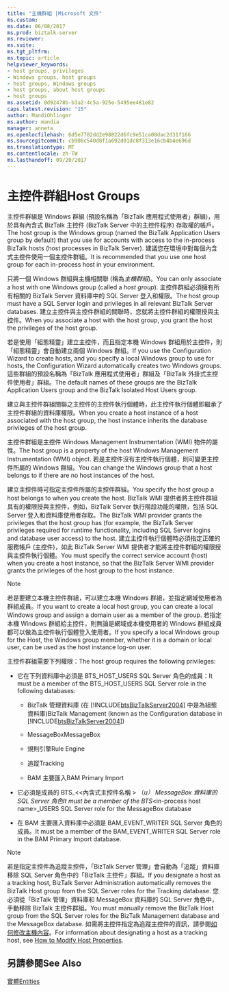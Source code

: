 ```yaml
---
title: "主機群組 |Microsoft 文件"
ms.custom: 
ms.date: 06/08/2017
ms.prod: biztalk-server
ms.reviewer: 
ms.suite: 
ms.tgt_pltfrm: 
ms.topic: article
helpviewer_keywords:
- host groups, privileges
- Windows groups, host groups
- host groups, Windows groups
- host groups, about host groups
- host groups
ms.assetid: 0d92478b-b3a2-4c5a-925e-5495ee481e82
caps.latest.revision: "15"
author: MandiOhlinger
ms.author: mandia
manager: anneta
ms.openlocfilehash: 6d5e7782dd2e98822d6fc9e51ca08dac2d31f166
ms.sourcegitcommit: cb908c540d8f1a692d01dc8f313e16cb4b4e696d
ms.translationtype: MT
ms.contentlocale: zh-TW
ms.lasthandoff: 09/20/2017
---
```

# <a name="host-groups"></a><span data-ttu-id="4f44f-102">主控件群組</span><span class="sxs-lookup"><span data-stu-id="4f44f-102">Host Groups</span></span>
<span data-ttu-id="4f44f-103">主控件群組是 Windows 群組 (預設名稱為「BizTalk 應用程式使用者」群組)，用於具有內含式 BizTalk 主控件 (BizTalk Server 中的主控件程序) 存取權的帳戶。</span><span class="sxs-lookup"><span data-stu-id="4f44f-103">The host group is the Windows group (named the BizTalk Application Users group by default) that you use for accounts with access to the in-process BizTalk hosts (host processes in BizTalk Server).</span></span> <span data-ttu-id="4f44f-104">建議您在環境中對每個內含式主控件使用一個主控件群組。</span><span class="sxs-lookup"><span data-stu-id="4f44f-104">It is recommended that you use one host group for each in-process host in your environment.</span></span>  
  
 <span data-ttu-id="4f44f-105">只將一個 Windows 群組與主機相關聯 (稱為*主機群組*)。</span><span class="sxs-lookup"><span data-stu-id="4f44f-105">You can only associate a host with one Windows group (called a *host group*).</span></span> <span data-ttu-id="4f44f-106">主控件群組必須擁有所有相關的 BizTalk Server 資料庫中的 SQL Server 登入和權限。</span><span class="sxs-lookup"><span data-stu-id="4f44f-106">The host group must have a SQL Server login and privileges in all relevant BizTalk Server databases.</span></span> <span data-ttu-id="4f44f-107">建立主控件與主控件群組的關聯時，您就將主控件群組的權限授與主控件。</span><span class="sxs-lookup"><span data-stu-id="4f44f-107">When you associate a host with the host group, you grant the host the privileges of the host group.</span></span>  
  
 <span data-ttu-id="4f44f-108">若是使用「組態精靈」建立主控件，而且指定本機 Windows 群組用於主控件，則「組態精靈」會自動建立兩個 Windows 群組。</span><span class="sxs-lookup"><span data-stu-id="4f44f-108">If you use the Configuration Wizard to create hosts, and you specify a local Windows group to use for hosts, the Configuration Wizard automatically creates two Windows groups.</span></span> <span data-ttu-id="4f44f-109">這些群組的預設名稱為「BizTalk 應用程式使用者」群組及「BizTalk 外掛式主控件使用者」群組。</span><span class="sxs-lookup"><span data-stu-id="4f44f-109">The default names of these groups are the BizTalk Application Users group and the BizTalk Isolated Host Users group.</span></span>  
  
 <span data-ttu-id="4f44f-110">建立與主控件群組關聯之主控件的主控件執行個體時，此主控件執行個體即繼承了主控件群組的資料庫權限。</span><span class="sxs-lookup"><span data-stu-id="4f44f-110">When you create a host instance of a host associated with the host group, the host instance inherits the database privileges of the host group.</span></span>  
  
 <span data-ttu-id="4f44f-111">主控件群組是主控件 Windows Management Instrumentation (WMI) 物件的屬性。</span><span class="sxs-lookup"><span data-stu-id="4f44f-111">The host group is a property of the host Windows Management Instrumentation (WMI) object.</span></span> <span data-ttu-id="4f44f-112">若是主控件沒有主控件執行個體，則可變更主控件所屬的 Windows 群組。</span><span class="sxs-lookup"><span data-stu-id="4f44f-112">You can change the Windows group that a host belongs to if there are no host instances of the host.</span></span>  
  
 <span data-ttu-id="4f44f-113">建立主控件時可指定主控件所屬的主控件群組。</span><span class="sxs-lookup"><span data-stu-id="4f44f-113">You specify the host group a host belongs to when you create the host.</span></span> <span data-ttu-id="4f44f-114">BizTalk WMI 提供者將主控件群組具有的權限授與主控件，例如，BizTalk Server 執行階段功能的權限，包括 SQL Server 登入和資料庫使用者存取。</span><span class="sxs-lookup"><span data-stu-id="4f44f-114">The BizTalk WMI provider grants the privileges that the host group has (for example, the BizTalk Server privileges required for runtime functionality, including SQL Server logins and database user access) to the host.</span></span> <span data-ttu-id="4f44f-115">建立主控件執行個體時必須指定正確的服務帳戶 (主控件)，如此 BizTalk Server WMI 提供者才能將主控件群組的權限授與主控件執行個體。</span><span class="sxs-lookup"><span data-stu-id="4f44f-115">You must specify the correct service account (host) when you create a host instance, so that the BizTalk Server WMI provider grants the privileges of the host group to the host instance.</span></span>  
  
> [!NOTE]
>  <span data-ttu-id="4f44f-116">若是要建立本機主控件群組，可以建立本機 Windows 群組，並指定網域使用者為群組成員。</span><span class="sxs-lookup"><span data-stu-id="4f44f-116">If you want to create a local host group, you can create a local Windows group and assign a domain user as a member of the group.</span></span> <span data-ttu-id="4f44f-117">若指定本機 Windows 群組給主控件，則無論是網域或本機使用者的 Windows 群組成員都可以做為主控件執行個體登入使用者。</span><span class="sxs-lookup"><span data-stu-id="4f44f-117">If you specify a local Windows group for the Host, the Windows group member, whether it is a domain or local user, can be used as the host instance log-on user.</span></span>  
  
 <span data-ttu-id="4f44f-118">主控件群組需要下列權限：</span><span class="sxs-lookup"><span data-stu-id="4f44f-118">The host group requires the following privileges:</span></span>  
  
-   <span data-ttu-id="4f44f-119">它在下列資料庫中必須是 BTS_HOST_USERS SQL Server 角色的成員：</span><span class="sxs-lookup"><span data-stu-id="4f44f-119">It must be a member of the BTS_HOST_USERS SQL Server role in the following databases:</span></span>  
  
    -   <span data-ttu-id="4f44f-120">BizTalk 管理資料庫 (在 [!INCLUDE[btsBizTalkServer2004](../includes/btsbiztalkserver2004-md.md)] 中是為組態資料庫)</span><span class="sxs-lookup"><span data-stu-id="4f44f-120">BizTalk Management (known as the Configuration database in [!INCLUDE[btsBizTalkServer2004](../includes/btsbiztalkserver2004-md.md)])</span></span>  
  
    -   <span data-ttu-id="4f44f-121">MessageBox</span><span class="sxs-lookup"><span data-stu-id="4f44f-121">MessageBox</span></span>  
  
    -   <span data-ttu-id="4f44f-122">規則引擎</span><span class="sxs-lookup"><span data-stu-id="4f44f-122">Rule Engine</span></span>  
  
    -   <span data-ttu-id="4f44f-123">追蹤</span><span class="sxs-lookup"><span data-stu-id="4f44f-123">Tracking</span></span>  
  
    -   <span data-ttu-id="4f44f-124">BAM 主要匯入</span><span class="sxs-lookup"><span data-stu-id="4f44f-124">BAM Primary Import</span></span>  
  
-   <span data-ttu-id="4f44f-125">它必須是成員的 BTS_&LT;\<內含式主控件名稱 > （_u） MessageBox 資料庫的 SQL Server 角色</span><span class="sxs-lookup"><span data-stu-id="4f44f-125">It must be a member of the BTS_\<in-process host name>_USERS SQL Server role for the MessageBox database</span></span>  
  
-   <span data-ttu-id="4f44f-126">在 BAM 主要匯入資料庫中必須是 BAM_EVENT_WRITER SQL Server 角色的成員。</span><span class="sxs-lookup"><span data-stu-id="4f44f-126">It must be a member of the BAM_EVENT_WRITER SQL Server role in the BAM Primary Import database.</span></span>  
  
> [!NOTE]
>  <span data-ttu-id="4f44f-127">若是指定主控件為追蹤主控件，「BizTalk Server 管理」會自動為「追蹤」資料庫移除 SQL Server 角色中的「BizTalk 主控件」群組。</span><span class="sxs-lookup"><span data-stu-id="4f44f-127">If you designate a host as a tracking host, BizTalk Server Administration automatically removes the BizTalk Host group from the SQL Server roles for the Tracking database.</span></span> <span data-ttu-id="4f44f-128">您必須從「BizTalk 管理」資料庫和 MessageBox 資料庫的 SQL Server 角色中，手動移除 BizTalk 主控件群組。</span><span class="sxs-lookup"><span data-stu-id="4f44f-128">You must manually remove the BizTalk Host group from the SQL Server roles for the BizTalk Management database and the MessageBox database.</span></span> <span data-ttu-id="4f44f-129">如需將主控件指定為追蹤主控件的資訊，請參閱[如何修改主機內容](../core/how-to-modify-host-properties.md)。</span><span class="sxs-lookup"><span data-stu-id="4f44f-129">For information about designating a host as a tracking host, see [How to Modify Host Properties](../core/how-to-modify-host-properties.md).</span></span>  
  
## <a name="see-also"></a><span data-ttu-id="4f44f-130">另請參閱</span><span class="sxs-lookup"><span data-stu-id="4f44f-130">See Also</span></span>  
 [<span data-ttu-id="4f44f-131">實體</span><span class="sxs-lookup"><span data-stu-id="4f44f-131">Entities</span></span>](../core/entities.md)